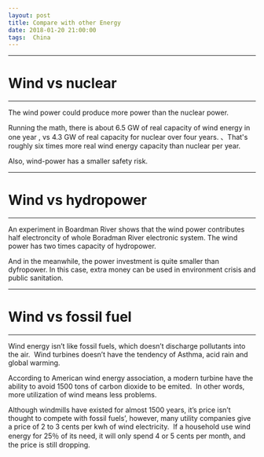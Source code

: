 ```yaml
---
layout: post
title: Compare with other Energy
date: 2018-01-20 21:00:00
tags:  China
---
```

<hr />
<h1 id="heading1">Wind vs nuclear</h1>
<hr />
<p>The wind power could produce more power than the nuclear power.</p>

<p>Running the math, there is about 6.5 GW of real capacity of wind energy in one year , vs 4.3 GW of real capacity for nuclear over four years. 、That's roughly six times more real wind energy capacity than nuclear per year. </p>

<p>Also, wind-power has a smaller safety  risk.
</p>

<hr />
<h1 id="heading1">Wind vs hydropower</h1>
<hr />
<p>An experiment in Boardman River shows that the wind power contributes  half electroncity of whole Boradman River electronic system. The wind power has two times capacity of hydropower.</p>  

<p>And in the meanwhile, the power investment is quite smaller than dyfropower. In this case, extra money can be used in environment crisis and public sanitation.
</p>


<hr />
<h1 id="heading1">Wind vs fossil fuel</h1>
<hr />
<p>Wind energy isn’t like fossil fuels, which doesn’t discharge pollutants into the air.  Wind turbines doesn’t have the tendency of Asthma, acid rain and global warming.  
</p>

<p>According to American wind energy association, a modern turbine have the ability to avoid 1500 tons of carbon dioxide to be emited.  In other words, more utilization of wind means less problems.  
</p>

<p>Although windmills have existed for almost 1500 years, it’s price isn’t thought to compete with fossil fuels’, however, many utility companies give a price of 2 to 3 cents per kwh of wind electricity.  
If a household use wind energy for 25％ of its need, it will only spend 4 or 5 cents per month, and the price is still dropping.</p>


<div id="container"></div>
<link rel="stylesheet" href="https://imsun.github.io/gitment/style/default.css">
<script src="https://imsun.github.io/gitment/dist/gitment.browser.js"></script>
<script>
var gitment = new Gitment({
  id: 'location.href', // 可选。默认为 location.href
  owner: 'zhuxilei',
  repo: 'Wind-Energy',
  oauth: {
    client_id: 'd38c01f97ed489e42821',
    client_secret: '70380cf5e6e421ef4b6f0332644234cddedc0912',
  },
})
gitment.render('container')
</script>







